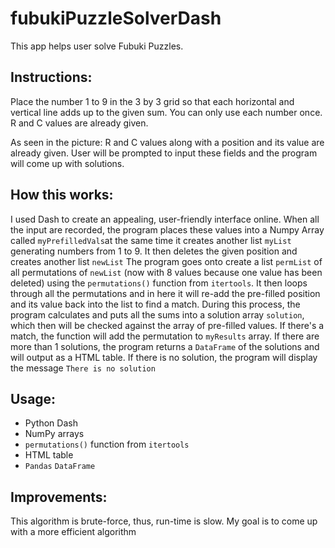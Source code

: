 # fubukiPuzzleSolverDash
This app helps user solve Fubuki Puzzles. 

## Instructions: 
Place the number 1 to 9 in the 3 by 3 grid so that each horizontal and vertical line adds up to the given sum. You can only use each number once. R and C values are already given. 

As seen in the picture: R and C values along with a position and its value are already given. User will be prompted to input these fields and the program will come up with solutions.

## How this works: 
I used Dash to create an appealing, user-friendly interface online. When all the input are recorded, the program places these values into a Numpy Array called `myPrefilledVals`at the same time it creates another list `myList` generating numbers from 1 to 9. It then deletes the given position and creates another list `newList`
The program goes onto create a list `permList` of all permutations of `newList` (now with 8 values because one value has been deleted) using the `permutations()` function from `itertools`. 
It then loops through all the permutations and in here it will re-add the pre-filled position and its value back into the list to find a match.
During this process, the program calculates and puts all the sums into a solution array `solution`, which then will be checked against the array of pre-filled values. 
If there's a match, the function will add the permutation to `myResults` array. 
If there are more than 1 solutions, the program returns a `DataFrame` of the solutions and will output as a HTML table.
If there is no solution, the program will display the message `There is no solution`

## Usage: 
* Python Dash
* NumPy arrays
* `permutations()` function from `itertools`
* HTML table
* `Pandas` `DataFrame`

## Improvements: 
This algorithm is brute-force, thus, run-time is slow. My goal is to come up with a more efficient algorithm
